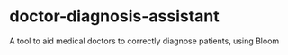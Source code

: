 # doctor-diagnosis-assistant
A tool to aid medical doctors to correctly diagnose patients, using Bloom
